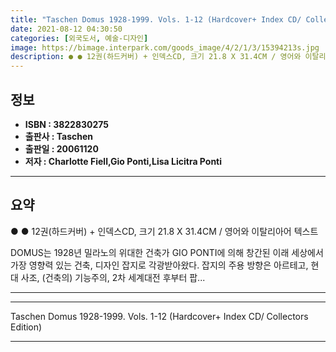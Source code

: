 ```yaml
---
title: "Taschen Domus 1928-1999. Vols. 1-12 (Hardcover+ Index CD/ Collectors Edition)"
date: 2021-08-12 04:30:50
categories: [외국도서, 예술-디자인]
image: https://bimage.interpark.com/goods_image/4/2/1/3/15394213s.jpg
description: ● ● 12권(하드커버) + 인덱스CD, 크기 21.8 X 31.4CM / 영어와 이탈리아어 텍스트 DOMUS는 1928년 밀라노의 위대한 건축가 GIO PONTI에 의해 창간된 이래 세상에서 가장 영향력 있는 건축, 디자인 잡지로 각광받아왔다. 잡지의 주용 방향은 아르테고, 현대
---
```


## **정보**

- **ISBN : 3822830275**
- **출판사 : Taschen**
- **출판일 : 20061120**
- **저자 : Charlotte Fiell,Gio Ponti,Lisa Licitra Ponti**

------



## **요약**

●  ●  12권(하드커버) + 인덱스CD, 크기 21.8 X 31.4CM / 영어와 이탈리아어 텍스트

DOMUS는 1928년 밀라노의 위대한 건축가 GIO PONTI에 의해 창간된 이래 세상에서 가장 영향력 있는 건축, 디자인 잡지로 각광받아왔다. 잡지의 주용 방향은 아르테고, 현대 사조, (건축의) 기능주의, 2차 세계대전 후부터 팝... 

------



------


Taschen Domus 1928-1999. Vols. 1-12 (Hardcover+ Index CD/ Collectors Edition) 

------


